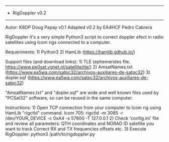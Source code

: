 *************************************************
* RigDoppler v0.2
*************************************************

Autor: K8DP Doug Papay v0.1
Adapted v0.2 by EA4HCF Pedro Cabrera

RigDoppler it's a very simple Python3 script to correct doppler efect in radio satellites using Icom rigs connected to a computer.

Requeriments:
    1) Python3
    2) HamLib (https://hamlib.github.io/)

Support files (and download links):
    1) TLE (ephemerides file. https://www.pe0sat.vgnet.nl/satellite/tle/)
    2) AmsatNames.txt (https://www.ea5wa.com/satpc32/archivos-auxiliares-de-satpc32)
    3) dopler.sqf (https://www.ea5wa.com/satpc32/archivos-auxiliares-de-satpc32)

"AmsatNames.txt" and "dopler.sqf" are wide and well known files used by "PCSat32" software, so can be reused in the same computer.


Instructions:
    1) Open TCP connection from your computer to Icom rig using HamLib "rigctld" command.
    Icom 705: rigctld -m 3085 -r /dev/YOUR_DEVICE -c 0xA4 -s 57600 -T 127.0.0.1
    2) Check 'config.ini' file and review all parameters:
        QTH coordinates and NORAD ID satellite you want to track
        Correct RX and TX frequencies offsets
        etc.
    3) Execute RigDoppler: python3 /path/to/rigdoppler.py